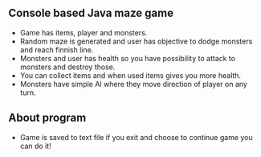 ## Console based Java maze game
- Game has items, player and monsters. 
- Random maze is generated and user has objective to dodge monsters and reach finnish line.
- Monsters and user has health so you have possibility to attack to monsters and destroy those.
- You can collect items and when used items gives you more health.
- Monsters have simple AI where they move direction of player on any turn.

## About program
- Game is saved to text file if you exit and choose to continue game you can do it!
